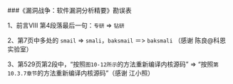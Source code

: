 ###《漏洞战争：软件漏洞分析精要》勘误表

1、前言VIII 第4段落最后一句：`专研` => `钻研`

2、第7页中多处的 `smail` => `smali`，`baksmail` ＝> `baksmali` （感谢 陈良@科恩实验室）

3、第529页第2段中，“按照`图10-12所示`的方法重新编译内核源码” => “按照`第10.3.7章节`的方法重新编译内核源码”（感谢 江小照）
